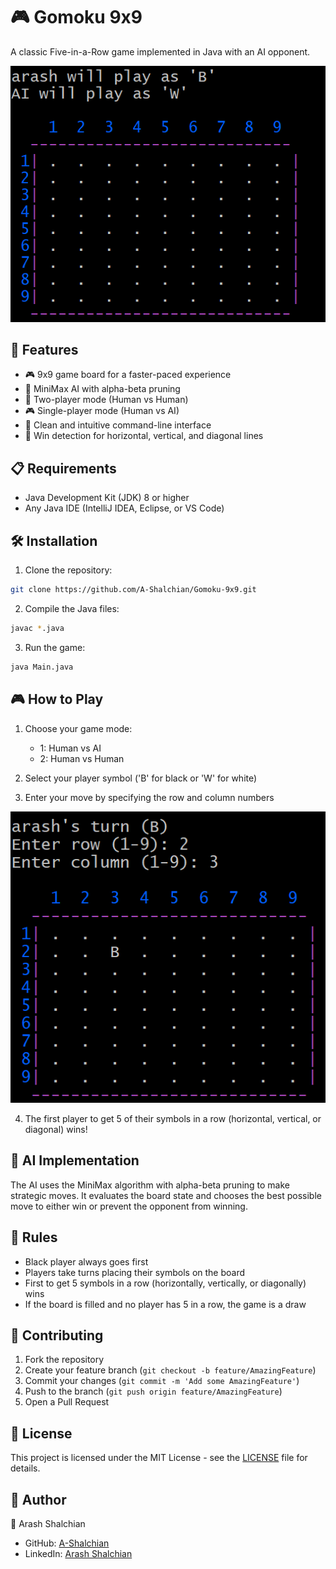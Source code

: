 # 🎮 Gomoku 9x9

A classic Five-in-a-Row game implemented in Java with an AI opponent. 

![Empty Gomoku board](/assets/emptyBoard.png)
## 🚀 Features

- 🎮 9x9 game board for a faster-paced experience
- 🤖 MiniMax AI with alpha-beta pruning
- 👥 Two-player mode (Human vs Human)
- 🎮 Single-player mode (Human vs AI)
- 🎨 Clean and intuitive command-line interface
- 🎯 Win detection for horizontal, vertical, and diagonal lines

## 📋 Requirements

- Java Development Kit (JDK) 8 or higher
- Any Java IDE (IntelliJ IDEA, Eclipse, or VS Code)

## 🛠️ Installation

1. Clone the repository:
```bash
git clone https://github.com/A-Shalchian/Gomoku-9x9.git
```

2. Compile the Java files:
```bash
javac *.java
```

3. Run the game:
```bash
java Main.java
```

## 🎮 How to Play

1. Choose your game mode:
   - 1: Human vs AI
   - 2: Human vs Human

2. Select your player symbol ('B' for black or 'W' for white)

3. Enter your move by specifying the row and column numbers

![players turn](/assets/playerTurn.png)

4. The first player to get 5 of their symbols in a row (horizontal, vertical, or diagonal) wins!


## 🤖 AI Implementation

The AI uses the MiniMax algorithm with alpha-beta pruning to make strategic moves. It evaluates the board state and chooses the best possible move to either win or prevent the opponent from winning.

## 📝 Rules

- Black player always goes first
- Players take turns placing their symbols on the board
- First to get 5 symbols in a row (horizontally, vertically, or diagonally) wins
- If the board is filled and no player has 5 in a row, the game is a draw

## 🤝 Contributing

1. Fork the repository
2. Create your feature branch (`git checkout -b feature/AmazingFeature`)
3. Commit your changes (`git commit -m 'Add some AmazingFeature'`)
4. Push to the branch (`git push origin feature/AmazingFeature`)
5. Open a Pull Request

## 📜 License

This project is licensed under the MIT License - see the [LICENSE](LICENSE) file for details.

## 👥 Author

👤 Arash Shalchian

- GitHub: [A-Shalchian](https://github.com/A-shalchian)
- LinkedIn: [Arash Shalchian](https://www.linkedin.com/in/a-shalchian/)
